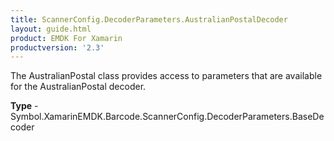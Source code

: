 ```yaml
---
title: ScannerConfig.DecoderParameters.AustralianPostalDecoder
layout: guide.html
product: EMDK For Xamarin
productversion: '2.3'
---
```

The AustralianPostal class provides access to parameters that are available for the AustralianPostal decoder.

**Type** - Symbol.XamarinEMDK.Barcode.ScannerConfig.DecoderParameters.BaseDecoder







